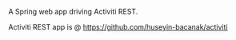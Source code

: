 A Spring web app driving Activiti REST. 

Activiti REST app is @ https://github.com/huseyin-bacanak/activiti
